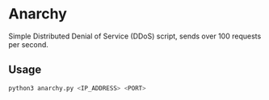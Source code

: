 # Anarchy
Simple Distributed Denial of Service (DDoS) script, sends over 100 requests per second.

## Usage
```bash
python3 anarchy.py <IP_ADDRESS> <PORT>
```